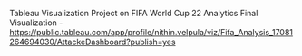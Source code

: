 Tableau Visualization Project on FIFA World Cup 22 Analytics
Final Visualization - https://public.tableau.com/app/profile/nithin.velpula/viz/Fifa_Analysis_17081264694030/AttackeDashboard?publish=yes
